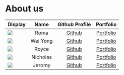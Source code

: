 # About us

Display |   Name   |             Github Profile              | Portfolio 
--------|:--------:|:---------------------------------------:|:---------:
![](https://avatars.githubusercontent.com/u/74816460?u=0d740f302df53f9eb07d8a21b6f7f86362e753b3&v=4) |   Roma   |  [Github](https://github.com/Roma637)   | [Portfolio](docs/team/roma.md)
![](https://via.placeholder.com/100.png?text=Photo) | Wei Yong | [Github](https://github.com/whalesyong) | [Portfolio](whalesyong)
![](https://avatars.githubusercontent.com/u/119338275?s=400&u=540e92aff5e72d0579a82929286079ee35129edf&v=4) |  Royce   | [Github](https://github.com/roycecodes) | [Portfolio](docs/team/royce.md)
![](https://via.placeholder.com/100.png?text=Photo) | Nicholas |   [Github](https://github.com/nictzl)   | [Portfolio](Nicholas)
![](https://avatars.githubusercontent.com/u/56627060?v=4) |  Jeromy  |   [Github](https://github.com/jxromy)   | [Portfolio](docs/team/jxromy.md)
